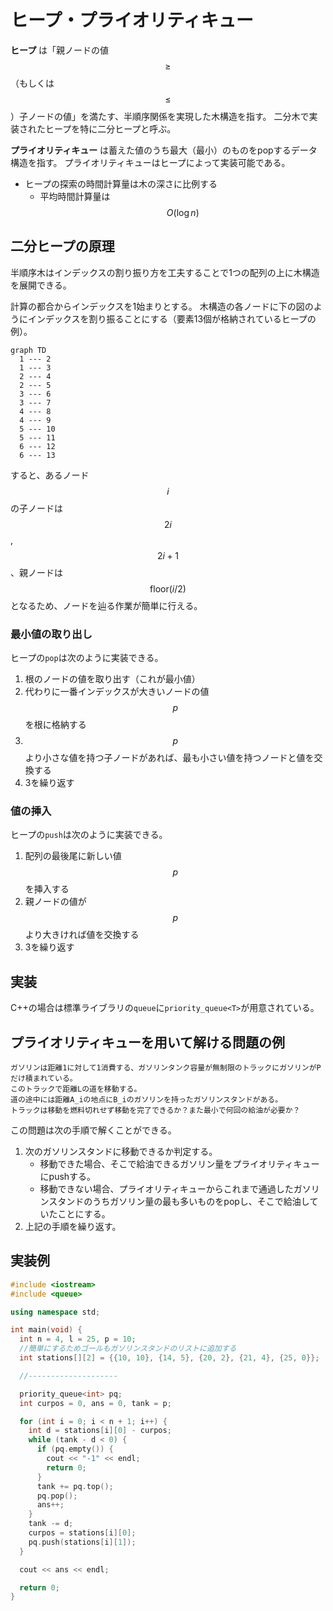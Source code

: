 # ヒープ・プライオリティキュー

**ヒープ** は「親ノードの値 $$\geq$$（もしくは$$\leq$$）子ノードの値」を満たす、半順序関係を実現した木構造を指す。
二分木で実装されたヒープを特に二分ヒープと呼ぶ。

**プライオリティキュー** は蓄えた値のうち最大（最小）のものをpopするデータ構造を指す。
プライオリティキューはヒープによって実装可能である。

* ヒープの探索の時間計算量は木の深さに比例する
  * 平均時間計算量は$$O(\log n)$$

## 二分ヒープの原理

半順序木はインデックスの割り振り方を工夫することで1つの配列の上に木構造を展開できる。

計算の都合からインデックスを1始まりとする。
木構造の各ノードに下の図のようにインデックスを割り振ることにする（要素13個が格納されているヒープの例）。

```mermaid
graph TD
  1 --- 2
  1 --- 3
  2 --- 4
  2 --- 5
  3 --- 6
  3 --- 7
  4 --- 8
  4 --- 9
  5 --- 10
  5 --- 11
  6 --- 12
  6 --- 13
```

すると、あるノード $$i$$ の子ノードは $$2i$$, $$2i+1$$、親ノードは $$\mathrm{floor}(i/2)$$ となるため、ノードを辿る作業が簡単に行える。

### 最小値の取り出し

ヒープの`pop`は次のように実装できる。

1. 根のノードの値を取り出す（これが最小値）
2. 代わりに一番インデックスが大きいノードの値 $$p$$ を根に格納する
3. $$p$$ より小さな値を持つ子ノードがあれば、最も小さい値を持つノードと値を交換する
4. 3を繰り返す

### 値の挿入

ヒープの`push`は次のように実装できる。

1. 配列の最後尾に新しい値 $$p$$ を挿入する
2. 親ノードの値が $$p$$ より大きければ値を交換する
3. 3を繰り返す

## 実装

C++の場合は標準ライブラリの`queue`に`priority_queue<T>`が用意されている。

## プライオリティキューを用いて解ける問題の例

```
ガソリンは距離1に対して1消費する、ガソリンタンク容量が無制限のトラックにガソリンがPだけ積まれている。
このトラックで距離Lの道を移動する。
道の途中には距離A_iの地点にB_iのガソリンを持ったガソリンスタンドがある。
トラックは移動を燃料切れせず移動を完了できるか？また最小で何回の給油が必要か？
```

この問題は次の手順で解くことができる。

1. 次のガソリンスタンドに移動できるか判定する。
   * 移動できた場合、そこで給油できるガソリン量をプライオリティキューにpushする。
   * 移動できない場合、プライオリティキューからこれまで通過したガソリンスタンドのうちガソリン量の最も多いものをpopし、そこで給油していたことにする。
2. 上記の手順を繰り返す。

## 実装例

```cpp
#include <iostream>
#include <queue>

using namespace std;

int main(void) {
  int n = 4, l = 25, p = 10;
  //簡単にするためゴールもガソリンスタンドのリストに追加する
  int stations[][2] = {{10, 10}, {14, 5}, {20, 2}, {21, 4}, {25, 0}};

  //--------------------

  priority_queue<int> pq;
  int curpos = 0, ans = 0, tank = p;

  for (int i = 0; i < n + 1; i++) {
    int d = stations[i][0] - curpos;
    while (tank - d < 0) {
      if (pq.empty()) {
        cout << "-1" << endl;
        return 0;
      }
      tank += pq.top();
      pq.pop();
      ans++;
    }
    tank -= d;
    curpos = stations[i][0];
    pq.push(stations[i][1]);
  }

  cout << ans << endl;

  return 0;
}
```
